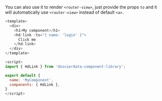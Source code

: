 You can also use it to render `<router-view>`, just provide the props `to` and it will automatically use `<router-view>` instead of default `<a>`.

```js
<template>
  <div>
    <h1>My component</h1>
    <hd-link :to="{ name: 'login' }">
      Click me
    </hd-link>
  </div>
</template>

<script>
import { HdLink } from 'dossierdata-component-library';

export default {
  name: 'MyComponent',
  components: { HdLink },
}
</script>
```